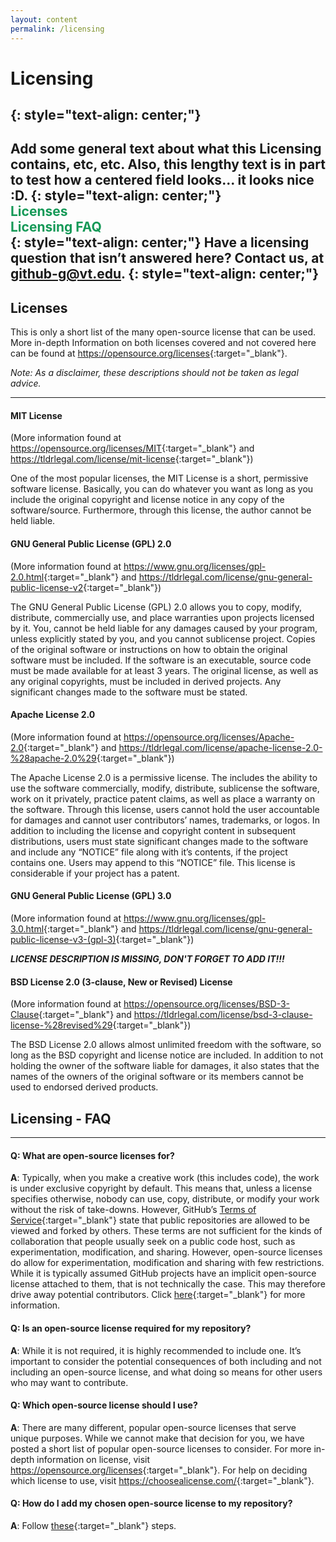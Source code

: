 ```yaml
---
layout: content
permalink: /licensing
---
```


[//]: # (Look into putting each About ... into a drop-down menu. Such that when About... text is pressed, the Q&As for that About... section are displayed. Or have anchors to each one, which can be navigated from the green About... text)


# **Licensing**
{: style="text-align: center;"}
---

Add some general text about what this Licensing contains, etc, etc.
Also, this lengthy text is in part to test how a centered field looks... it looks nice :D.
{: style="text-align: center;"}   
<span style= "color:#159957">Licenses</span>  
<span style= "color:#159957">Licensing FAQ</span>  
{: style="text-align: center;"} 
Have a licensing question that isn’t answered here? Contact us, at <github-g@vt.edu>. 
{: style="text-align: center;"} 
---


## **Licenses**

This is only a short list of the many open-source license that can be used. More in-depth Information on both licenses covered and not covered here can be found at <https://opensource.org/licenses>{:target="_blank"}.  

_Note: As a disclaimer, these descriptions should not be taken as legal advice._  

---

#### **MIT License**  
(More information found at <https://opensource.org/licenses/MIT>{:target="_blank"} and <https://tldrlegal.com/license/mit-license>{:target="_blank"})  

One of the most popular licenses, the MIT License is a short, permissive software license. Basically, you can do whatever you want as long as you include the original copyright and license notice in any copy of the software/source. Furthermore, through this license, the author cannot be held liable. 

#### **GNU General Public License (GPL) 2.0**  
(More information found at <https://www.gnu.org/licenses/gpl-2.0.html>{:target="_blank"} and <https://tldrlegal.com/license/gnu-general-public-license-v2>{:target="_blank"})

The GNU General Public License (GPL) 2.0 allows you to copy, modify, distribute, commercially use, and place warranties upon projects licensed by it. You, cannot be held liable for any damages caused by your program, unless explicitly stated by you, and you cannot sublicense project. Copies of the original software or instructions on how to obtain the original software must be included. If the software is an executable, source code must be made available for at least 3 years. The original license, as well as any original copyrights, must be included in derived projects. Any significant changes made to the software must be stated.

#### **Apache License 2.0**  
(More information found at <https://opensource.org/licenses/Apache-2.0>{:target="_blank"} and <https://tldrlegal.com/license/apache-license-2.0-%28apache-2.0%29>{:target="_blank"})

The Apache License 2.0 is a permissive license. The includes the ability to use the software commercially, modify, distribute, sublicense the software, work on it privately, practice patent claims, as well as place a warranty on the software. Through this license, users cannot hold the user accountable for damages and cannot user contributors’ names, trademarks, or logos. In addition to including the license and copyright content in subsequent distributions, users must state significant changes made to the software and include any “NOTICE” file along with it’s contents, if the project contains one. Users may append to this “NOTICE” file. This license is considerable if your project has a patent.

#### **GNU General Public License (GPL) 3.0**  
(More information found at <https://www.gnu.org/licenses/gpl-3.0.html>{:target="_blank"} and <https://tldrlegal.com/license/gnu-general-public-license-v3-(gpl-3)>{:target="_blank"})
	
**_LICENSE DESCRIPTION IS MISSING, DON'T FORGET TO ADD IT!!!_**


#### **BSD License 2.0 (3-clause, New or Revised) License**  
(More information found at <https://opensource.org/licenses/BSD-3-Clause>{:target="_blank"} and <https://tldrlegal.com/license/bsd-3-clause-license-%28revised%29>{:target="_blank"})

The BSD License 2.0 allows almost unlimited freedom with the software, so long as the BSD copyright and license notice are included. In addition to not holding the owner of the software liable for damages, it also states that the names of the owners of the original software or its members cannot be used to endorsed derived products.


## **Licensing - FAQ**
---

#### **Q**: What are open-source licenses for?  
**A**: Typically, when you make a creative work (this includes code), the work is under exclusive copyright by default. This means that, unless a license specifies otherwise, nobody can use, copy, distribute, or modify your work without the risk of take-downs.  However, GitHub’s [Terms of Service](https://help.github.com/articles/github-terms-of-service/){:target="_blank"} state that public repositories are allowed to be viewed and forked by others.  These terms are not sufficient for the kinds of collaboration that people usually seek on a public code host, such as experimentation, modification, and sharing.  However, open-source licenses do allow for experimentation, modification and sharing with few restrictions.  While it is typically assumed GitHub projects have an implicit open-source license attached to them, that is not technically the case. This may therefore drive away potential contributors. Click [here](https://choosealicense.com/no-license/){:target="_blank"} for more information.

#### **Q**: Is an open-source license required for my repository?  
**A**: While it is not required, it is highly recommended to include one. It’s important to consider the potential consequences of both including and not including an open-source license, and what doing so means for other users who may want to contribute.

#### **Q**: Which open-source license should I use?  
**A**: There are many different, popular open-source licenses that serve unique purposes. While we cannot make that decision for you, we have posted a short list of popular open-source licenses to consider. For more in-depth information on license, visit <https://opensource.org/licenses>{:target="_blank"}. For help on deciding which license to use, visit <https://choosealicense.com/>{:target="_blank"}.

#### **Q**: How do I add my chosen open-source license to my repository?  
**A**: Follow [these](https://help.github.com/articles/adding-a-license-to-a-repository/){:target="_blank"} steps.
